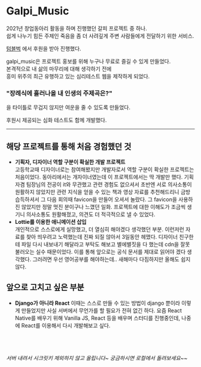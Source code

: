 Galpi_Music
===========

2021년 창업동아리 활동을 하며 진행했던 갈피 프로젝트 중 하나.   
쉽게 나누기 힘든 주제인 죽음을 좀 더 사려깊게 주변 사람들에게 전달하기 위한 서비스.   

[텀블벅](https://tumblbug.com/galpi_me, "tumblbug link") 에서 후원을 받아 진행했다.   

galpi_music은 프로젝트 홍보를 위해 누구나 무료로 즐길 수 있게 만들었다.   
본격적으로 내 삶의 마무리에 대해 생각하기 전에   
흥미 위주의 최근 유행하고 있는 심리테스트 웹을 제작하게 되었다.   
### "장례식에 흘러나올 내 인생의 주제곡은?"   
을 타이틀로 무겁지 않지만 여운을 줄 수 있도록 만들었다.   
   
후원시 제공되는 심화 테스트도 함께 개발했다.   
   
   ***
   
## 해당 프로젝트를 통해 처음 경험했던 것   
- **기획자, 디자이너 역할 구분이 확실한 개발 프로젝트**   
  고등학교때 디자이너로는 참여해봤지만 개발자로서 역할 구분이 확실한 프로젝트는 처음이었다.
  동아리에서는 개자이너였는데 이 프로젝트에서는 딱 개발만 했다. 기획자겸 팀장님의 전공이 it와 무관했고 관련 경험도 없으셔서 초반엔 서로 의사소통이 원활하지 않았지만 관련 지식을 얻을 수 있는 책과 영상 자료를 추천해드리니 금방 습득하셔서 그 다음 회의때 favicon을 만들어 오셔서 놀랐다. 그 favicon을 사용하진 않았지만 정말 멋진 분이구나 느꼈던 일화. 프로젝트에 대한 이해도가 조금씩 생기니 의사소통도 원활해졌고, 의견도 더 적극적으로 낼 수 있었다.
- **Lottie를 이용한 애니메이션 삽입**   
  개인적으로 스스로에게 실망했고, 더 열심히 해야겠다 생각했던 부분. 이런저런 자료를 찾아 띄우려고 노력했는데 진짜 되질 않아서 3일동안 헤맸다. 디자이너 친구한테 파일 다시 내보내기 해달라고 부탁도 해보고 별에별짓을 다 했는데 cdn을 잘못 불러오는 실수 때문이었다. 이를 통해 앞으로는 공식 문서를 제대로 읽어야 겠다 생각했다. 그러려면 우선 영어공부를 해야하는데.. 새해마다 다짐하지만 올해도 쉽지 않다.
   
## 앞으로 고치고 싶은 부분
- **Django가 아니라 React**
  이때는 스스로 만들 수 있는 방법이 django 뿐이라 이렇게 만들었지만 사실 서버에서 무언가를 할 필요가 전혀 없긴 하다. 요즘 React Native를 배우기 위해 Vanilla JS, React 등을 배우며 스터디를 진행중인데, 나중에 React를 이용해서 다시 개발해보고 싶다.
   
   
   <br>
   <br>
###### 서버 내려서 시크릿키 제외하지 않고 올립니다~ 궁금하시면 로컬에서 돌려보세요~~
